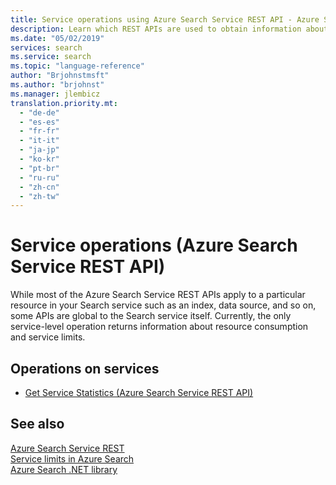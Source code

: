 ```yaml
---
title: Service operations using Azure Search Service REST API - Azure Search
description: Learn which REST APIs are used to obtain information about your Azure Search service.
ms.date: "05/02/2019"
services: search
ms.service: search
ms.topic: "language-reference"
author: "Brjohnstmsft"
ms.author: "brjohnst"
ms.manager: jlembicz
translation.priority.mt:
  - "de-de"
  - "es-es"
  - "fr-fr"
  - "it-it"
  - "ja-jp"
  - "ko-kr"
  - "pt-br"
  - "ru-ru"
  - "zh-cn"
  - "zh-tw"
---
```

# Service operations (Azure Search Service REST API)

While most of the Azure Search Service REST APIs apply to a particular resource in your Search service such as an index, data source, and so on, some APIs are global to the Search service itself. Currently, the only service-level operation returns information about resource consumption and service limits.

## Operations on services

- [Get Service Statistics &#40;Azure Search Service REST API&#41;](get-service-statistics.md)  

## See also  
 [Azure Search Service REST](index.md)   
 [Service limits in Azure Search](https://azure.microsoft.com/documentation/articles/search-limits-quotas-capacity/)   
 [Azure Search .NET library](https://docs.microsoft.com/dotnet/api/overview/azure/search)  

